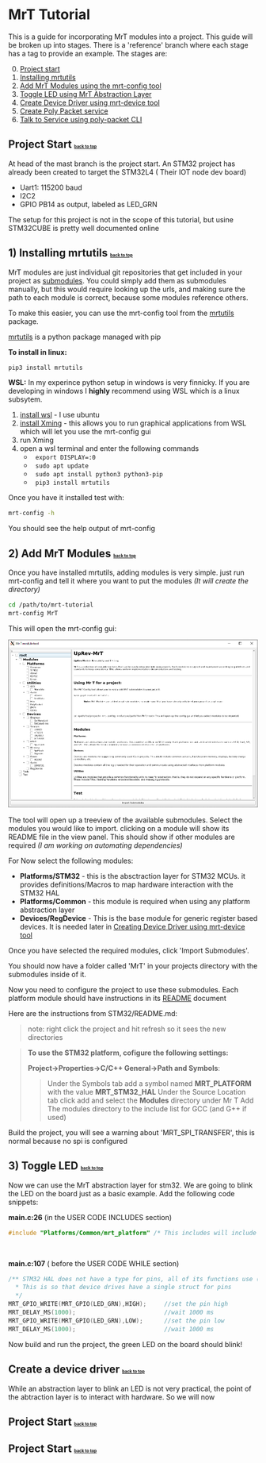 # MrT Tutorial <a id="top"></a>

This is a guide for incorporating MrT modules into a project. This guide will be broken up into stages. There is a 'reference' branch where each stage has a tag to provide an example. The stages are:

0) [Project start](#start)
1) [Installing mrtutils ](#mrtutils)
2) [Add MrT Modules using the mrt-config tool ](#mrt-config)
3) [Toggle LED using MrT Abstraction Layer ](#toggle-led)
4) [Create Device Driver using mrt-device tool](#mrt-device)
5) [Create Poly Packet service](#poly-make)
6) [Talk to Service using poly-packet CLI](#poly-packet)


## Project Start <a id="start" style="font-size:0.4em;" href="#top">back to top</a>
At head of the mast branch is the project start. An STM32 project has already been created to target the STM32L4 ( Their IOT node dev board)

- Uart1: 115200 baud
- I2C2 
- GPIO PB14 as output, labeled as LED_GRN

The setup for this project is not in the scope of this tutorial, but usine STM32CUBE is pretty well documented online 

## 1) Installing mrtutils <a id="mrt-config" style="font-size:0.4em;" href="#top">back to top</a>

MrT modules are just individual git repositories that get included in your project as [submodules](https://git-scm.com/book/en/v2/Git-Tools-Submodules). You could simply add them as submodules manually, but this would require looking up the urls, and making sure the path to each module is correct, because some modules reference others. 

To make this easier, you can use the mrt-config tool from the [mrtutils](https://github.com/uprev-mrt/mrtutils/wiki) package. 

[mrtutils](https://github.com/uprev-mrt/mrtutils/wiki) is a python package managed with pip 

**To install in linux:**
```bash
pip3 install mrtutils
```

**WSL:**
In my experince python setup in windows is very finnicky. If you are developing in windows I **highly** recommend using WSL which is a linux subsytem. 
1) [install wsl](https://docs.microsoft.com/en-us/windows/wsl/install-win10) - I use ubuntu
2) [install Xming](https://sourceforge.net/projects/xming/) - this allows you to run graphical applications from WSL which will let you use the mrt-config gui
3) run Xming
4) open a wsl terminal and enter the following commands
    - ``` export DISPLAY=:0```
    - ``` sudo apt update```
    - ``` sudo apt install python3 python3-pip```
    - ``` pip3 install mrtutils```



Once you have it installed test with:
```bash
mrt-config -h
```
You should see the help output of mrt-config


## 2) Add MrT Modules <a id="mrt-config" style="font-size:0.4em;" href="#top">back to top</a>

Once you have installed mrtutils, adding modules is very simple. just run mrt-config and tell it where you want to put the modules *(It will create the directory)*

```bash
cd /path/to/mrt-tutorial
mrt-config MrT
```
This will open the mrt-config gui:

<img src="doc/mrtconfig.png">

The tool will open up a treeview of the available submodules. Select the modules you would like to import. clicking on a module will show its README file in the view panel. This should show if other modules are required *(I am working on automating dependencies)*

For Now select the following modules:
- **Platforms/STM32** - this is the absctraction layer for STM32 MCUs. it provides definitions/Macros to map hardware interaction with the STM32 HAL
- **Platforms/Common** - this module is required when using any platform abstraction layer
- **Devices/RegDevice** - This is the base module for generic register based devices. It is needed later in [Creating Device Driver using mrt-device tool](#mrt-device)

Once you have selected the required modules, click 'Import Submodules'.

You should now have a folder called 'MrT' in your projects directory with the submodules inside of it. 



Now you need to configure the project to use these submodules. Each platform module should have instructions in its [README](MrT/Platforms/STM32/README.md) document

Here are the instructions from STM32/README.md:

> note: right click the project and hit refresh so it sees the new directories

>**To use the STM32 platform, cofigure the following settings:**
>
>**Project->Properties->C/C++ General->Path and Symbols**:
>>Under the Symbols tab add a symbol named **MRT_PLATFORM** with the value **MRT_STM32_HAL**
>Under the Source Location tab click add and select the **Modules** directory under Mr T
> Add The modules directory to the include list for GCC (and G++ if used)
>
>


Build the project, you will see a warning about 'MRT_SPI_TRANSFER', this is normal because no spi is configured 

## 3) Toggle LED <a id="toggle-led" style="font-size:0.4em;" href="#top">back to top</a>

Now we can use the MrT abstraction layer for stm32. We are going to blink the LED on the board just as a basic example. Add the following code snippets:

**main.c:26** (in the USER CODE INCLUDES section)
```c
#include "Platforms/Common/mrt_platform" /* This includes will include the stm32 layer based on the MRT_PLATFORM symbol we set*/
```
<br>


**main.c:107** ( before the USER CODE WHILE section)
```c
/** STM32 HAL does not have a type for pins, all of its functions use (port,pin). MRT_GPIO() is a macro that wraps them 
  * This is so that device drives have a single struct for pins 
  */
MRT_GPIO_WRITE(MRT_GPIO(LED_GRN),HIGH);     //set the pin high
MRT_DELAY_MS(1000);                         //wait 1000 ms
MRT_GPIO_WRITE(MRT_GPIO(LED_GRN),LOW);      //set the pin low
MRT_DELAY_MS(1000);                         //wait 1000 ms

```

Now build and run the project, the green LED on the board should blink!


## Create a device driver <a id="mrt-device" style="font-size:0.4em;" href="#top">back to top</a>

While an abstraction layer to blink an LED is not very practical, the point of the abtraction layer is to interact with hardware. So we will now


## Project Start <a id="poly-make" style="font-size:0.4em;" href="#top">back to top</a>
## Project Start <a id="poly-packet" style="font-size:0.4em;" href="#top">back to top</a>
